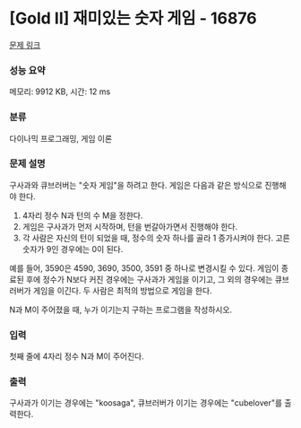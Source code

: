 # [Gold II] 재미있는 숫자 게임 - 16876 

[문제 링크](https://www.acmicpc.net/problem/16876) 

### 성능 요약

메모리: 9912 KB, 시간: 12 ms

### 분류

다이나믹 프로그래밍, 게임 이론

### 문제 설명

<p>구사과와 큐브러버는 "숫자 게임"을 하려고 한다. 게임은 다음과 같은 방식으로 진행해야 한다.</p>

<ol>
	<li>4자리 정수 N과 턴의 수 M을 정한다.</li>
	<li>게임은 구사과가 먼저 시작하며, 턴을 번갈아가면서 진행해야 한다.</li>
	<li>각 사람은 자신의 턴이 되었을 때, 정수의 숫자 하나를 골라 1 증가시켜야 한다. 고른 숫자가 9인 경우에는 0이 된다.</li>
</ol>

<p>예를 들어, 3590은 4590, 3690, 3500, 3591 중 하나로 변경시킬 수 있다. 게임이 종료된 후에 정수가 N보다 커진 경우에는 구사과가 게임을 이기고, 그 외의 경우에는 큐브러버가 게임을 이긴다. 두 사람은 최적의 방법으로 게임을 한다.</p>

<p>N과 M이 주어졌을 때, 누가 이기는지 구하는 프로그램을 작성하시오.</p>

### 입력 

 <p>첫째 줄에 4자리 정수 N과 M이 주어진다.</p>

### 출력 

 <p>구사과가 이기는 경우에는 "koosaga", 큐브러버가 이기는 경우에는 "cubelover"를 출력한다.</p>

